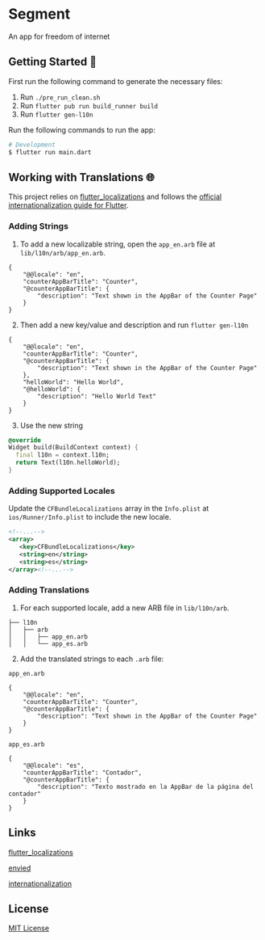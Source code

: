 # Segment

An app for freedom of internet

## Getting Started 🚀
First run the following command to generate the necessary files:

1. Run `./pre_run_clean.sh`
2. Run `flutter pub run build_runner build`
3. Run `flutter gen-l10n`

Run the following commands to run the app:

```sh
# Development
$ flutter run main.dart
```

## Working with Translations 🌐

This project relies on [flutter_localizations](#links) and
follows
the [official internationalization guide for Flutter](#links).

### Adding Strings

1. To add a new localizable string, open the `app_en.arb` file
   at `lib/l10n/arb/app_en.arb`.

```arb
{
    "@@locale": "en",
    "counterAppBarTitle": "Counter",
    "@counterAppBarTitle": {
        "description": "Text shown in the AppBar of the Counter Page"
    }
}
```

2. Then add a new key/value and description and run `flutter gen-l10n`

```arb
{
    "@@locale": "en",
    "counterAppBarTitle": "Counter",
    "@counterAppBarTitle": {
        "description": "Text shown in the AppBar of the Counter Page"
    },
    "helloWorld": "Hello World",
    "@helloWorld": {
        "description": "Hello World Text"
    }
}
```
3. Use the new string

```dart
@override
Widget build(BuildContext context) {
  final l10n = context.l10n;
  return Text(l10n.helloWorld);
}
```

### Adding Supported Locales

Update the `CFBundleLocalizations` array in the `Info.plist`
at `ios/Runner/Info.plist` to include the new locale.

```xml
<!--...-->
<array>
   <key>CFBundleLocalizations</key>
   <string>en</string>
   <string>es</string>
</array><!--...-->
```

### Adding Translations

1. For each supported locale, add a new ARB file in `lib/l10n/arb`.

```
├── l10n
│   ├── arb
│   │   ├── app_en.arb
│   │   └── app_es.arb
```

2. Add the translated strings to each `.arb` file:

`app_en.arb`

```arb
{
    "@@locale": "en",
    "counterAppBarTitle": "Counter",
    "@counterAppBarTitle": {
        "description": "Text shown in the AppBar of the Counter Page"
    }
}
```

`app_es.arb`

```arb
{
    "@@locale": "es",
    "counterAppBarTitle": "Contador",
    "@counterAppBarTitle": {
        "description": "Texto mostrado en la AppBar de la página del contador"
    }
}
```

## Links

[flutter_localizations](https://api.flutter.dev/flutter/flutter_localizations/flutter_localizations-library.html)

[envied](https://pub.dev/packages/envied)

[internationalization](https://flutter.dev/docs/development/accessibility-and-localization/internationalization)

## License
[MIT License](https://github.com/mahsanet/segment_private/blob/main/LICENSE)
